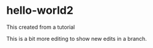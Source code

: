 # hello-world2
This created from a tutorial

This is a bit more editing to show new edits in a branch.
